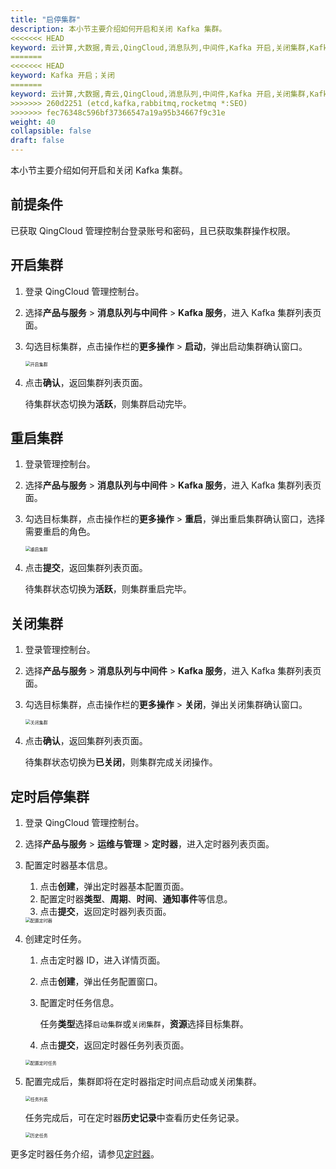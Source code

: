 ```yaml
---
title: "启停集群"
description: 本小节主要介绍如何开启和关闭 Kafka 集群。 
<<<<<<< HEAD
keyword: 云计算,大数据,青云,QingCloud,消息队列,中间件,Kafka 开启,关闭集群,Kafka
=======
<<<<<<< HEAD
keyword: Kafka 开启；关闭
=======
keyword: 云计算,大数据,青云,QingCloud,消息队列,中间件,Kafka 开启,关闭集群,Kafka
>>>>>>> 260d2251 (etcd,kafka,rabbitmq,rocketmq *:SEO)
>>>>>>> fec76348c596bf37366547a19a95b34667f9c31e
weight: 40
collapsible: false
draft: false
---
```


本小节主要介绍如何开启和关闭 Kafka 集群。

## 前提条件

已获取 QingCloud 管理控制台登录账号和密码，且已获取集群操作权限。

## 开启集群

1. 登录 QingCloud 管理控制台。
2. 选择**产品与服务** > **消息队列与中间件** > **Kafka 服务**，进入 Kafka 集群列表页面。
3. 勾选目标集群，点击操作栏的**更多操作** > **启动**，弹出启动集群确认窗口。

   <img src="../../../_images/running_cluster.png" alt="开启集群" style="zoom:50%;" />

4. 点击**确认**，返回集群列表页面。

   待集群状态切换为**活跃**，则集群启动完毕。
   
## 重启集群

1. 登录管理控制台。
2. 选择**产品与服务** > **消息队列与中间件** > **Kafka 服务**，进入 Kafka 集群列表页面。
3. 勾选目标集群，点击操作栏的**更多操作** > **重启**，弹出重启集群确认窗口，选择需要重启的角色。

   <img src="../../../_images/restart_cluster.png" alt="重启集群" style="zoom:50%;" />

4. 点击**提交**，返回集群列表页面。

   待集群状态切换为**活跃**，则集群重启完毕。

## 关闭集群

1. 登录管理控制台。
2. 选择**产品与服务** > **消息队列与中间件** > **Kafka 服务**，进入 Kafka 集群列表页面。
3. 勾选目标集群，点击操作栏的**更多操作** > **关闭**，弹出关闭集群确认窗口。

   <img src="../../../_images/off_cluster.png" alt="关闭集群" style="zoom:50%;" />

4. 点击**确认**，返回集群列表页面。

   待集群状态切换为**已关闭**，则集群完成关闭操作。

## 定时启停集群

1. 登录 QingCloud 管理控制台。
2. 选择**产品与服务** > **运维与管理** > **定时器**，进入定时器列表页面。
3. 配置定时器基本信息。
   
   1. 点击**创建**，弹出定时器基本配置页面。
   2. 配置定时器**类型**、**周期**、**时间**、**通知事件**等信息。
   3. 点击**提交**，返回定时器列表页面。

    <img src="../../../_images/timer.png" alt="配置定时器" style="zoom:50%;" />

4. 创建定时任务。
   
   1. 点击定时器 ID，进入详情页面。
   2. 点击**创建**，弹出任务配置窗口。
   3. 配置定时任务信息。
   
      任务**类型**选择`启动集群`或`关闭集群`，**资源**选择目标集群。

   4. 点击**提交**，返回定时器任务列表页面。
   
   <img src="../../../_images/timer_task.png" alt="配置定时任务" style="zoom:50%;" />

5. 配置完成后，集群即将在定时器指定时间点启动或关闭集群。

   <img src="../../../_images/task_list.png" alt="任务列表" style="zoom:50%;" />

   任务完成后，可在定时器**历史记录**中查看历史任务记录。

   <img src="../../../_images/timer_history.png" alt="历史任务" style="zoom:50%;" />

更多定时器任务介绍，请参见[定时器](/operation/tools/manual/scheduler/)。
